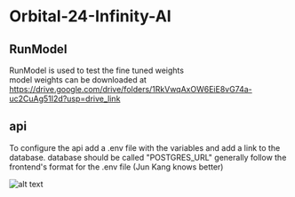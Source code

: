 # Orbital-24-Infinity-AI

## RunModel
RunModel is used to test the fine tuned weights  
model weights can be downloaded at https://drive.google.com/drive/folders/1RkVwqAxOW6EiE8vG74a-uc2CuAg51I2d?usp=drive_link

## api
To configure the api add a .env file with the variables and add a link to the database.
database should be called "POSTGRES_URL"
generally follow the frontend's format for the .env file (Jun Kang knows better)

![alt text](https://github.com/neohengkai/Orbital-24-Infinity-AI-dev/blob/main/InfinityGuy.jpg)